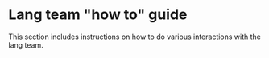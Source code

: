 # Lang team "how to" guide

This section includes instructions on how to do various interactions with the lang team.
